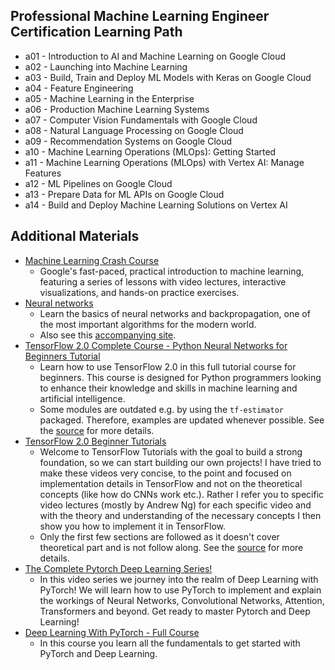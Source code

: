 ## Professional Machine Learning Engineer Certification Learning Path

- a01 - Introduction to AI and Machine Learning on Google Cloud
- a02 - Launching into Machine Learning
- a03 - Build, Train and Deploy ML Models with Keras on Google Cloud
- a04 - Feature Engineering
- a05 - Machine Learning in the Enterprise
- a06 - Production Machine Learning Systems
- a07 - Computer Vision Fundamentals with Google Cloud
- a08 - Natural Language Processing on Google Cloud
- a09 - Recommendation Systems on Google Cloud
- a10 - Machine Learning Operations (MLOps): Getting Started
- a11 - Machine Learning Operations (MLOps) with Vertex AI: Manage Features
- a12 - ML Pipelines on Google Cloud
- a13 - Prepare Data for ML APIs on Google Cloud
- a14 - Build and Deploy Machine Learning Solutions on Vertex AI

## Additional Materials

- [Machine Learning Crash Course](https://developers.google.com/machine-learning/crash-course)
  - Google's fast-paced, practical introduction to machine learning, featuring a series of lessons with video lectures, interactive visualizations, and hands-on practice exercises.
- [Neural networks](https://www.youtube.com/playlist?list=PLZHQObOWTQDNU6R1_67000Dx_ZCJB-3pi)
  - Learn the basics of neural networks and backpropagation, one of the most important algorithms for the modern world.
  - Also see this [accompanying site](https://www.3blue1brown.com/).
- [TensorFlow 2.0 Complete Course - Python Neural Networks for Beginners Tutorial](https://www.youtube.com/watch?v=tPYj3fFJGjk)
  - Learn how to use TensorFlow 2.0 in this full tutorial course for beginners. This course is designed for Python programmers looking to enhance their knowledge and skills in machine learning and artificial intelligence.
  - Some modules are outdated e.g. by using the `tf-estimator` packaged. Therefore, examples are updated whenever possible. See the [source](./tensorflow_2_complete_course) for more details.
- [TensorFlow 2.0 Beginner Tutorials](https://www.youtube.com/playlist?list=PLhhyoLH6IjfxVOdVC1P1L5z5azs0XjMsb)
  - Welcome to TensorFlow Tutorials with the goal to build a strong foundation, so we can start building our own projects! I have tried to make these videos very concise, to the point and focused on implementation details in TensorFlow and not on the theoretical concepts (like how do CNNs work etc.). Rather I refer you to specific video lectures (mostly by Andrew Ng) for each specific video and with the theory and understanding of the necessary concepts I then show you how to implement it in TensorFlow.
  - Only the first few sections are followed as it doesn't cover theoretical part and is not follow along. See the [source](./tensorflow_tutorials) for more details.
- [The Complete Pytorch Deep Learning Series!](https://www.youtube.com/playlist?list=PLN8j_qfCJpNhhY26TQpXC5VeK-_q3YLPa)
  - In this video series we journey into the realm of Deep Learning with PyTorch! We will learn how to use PyTorch to implement and explain the workings of Neural Networks, Convolutional Networks, Attention, Transformers and beyond. Get ready to master Pytorch and Deep Learning!
- [Deep Learning With PyTorch - Full Course](https://www.youtube.com/watch?v=c36lUUr864M)
  - In this course you learn all the fundamentals to get started with PyTorch and Deep Learning.
